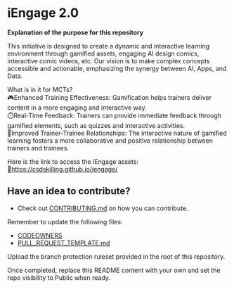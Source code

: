 # iEngage 2.0
**Explanation of the purpose for this repository**

This initiative is designed to create a dynamic and interactive learning environment through gamified assets, engaging AI design comics, interactive comic videos, etc. Our vision is to make complex concepts accessible and actionable, emphasizing the synergy between AI, Apps, and Data.

What is in it for MCTs?
<br>
🎮Enhanced Training Effectiveness: Gamification helps trainers deliver content in a more engaging and interactive way.<br>
⏱️Real-Time Feedback: Trainers can provide immediate feedback through gamified elements, such as quizzes and interactive activities.  <br>
🤝Improved Trainer-Trainee Relationships: The interactive nature of gamified learning fosters a more collaborative and positive relationship between trainers and trainees. <br>

Here is the link to access the iEngage assets: 🔗https://csdskilling.github.io/iengage/

## Have an idea to contribute?
- Check out [CONTRIBUTING.md](https://github.com/CSDSkilling/iengage/blob/main/CONTRIBUTING.md) on how you can contribute.

Remember to update the following files:   
- [CODEOWNERS](.github/CODEOWNERS)
- [PULL_REQUEST_TEMPLATE.md](.github/PULL_REQUEST_TEMPLATE.md)

Upload the branch protection ruleset provided in the root of this repository.

Once completed, replace this README content with your own and set the repo visibility to Public when ready.
